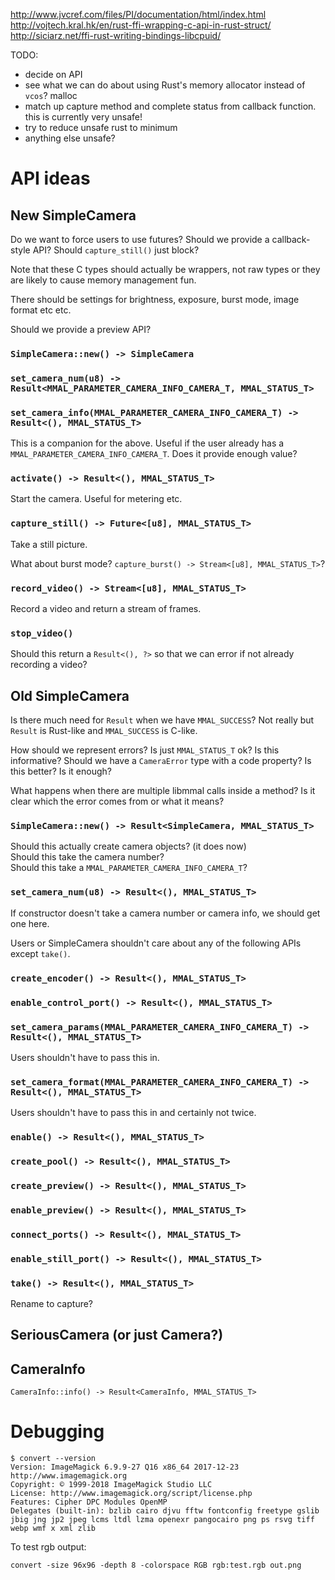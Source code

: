 http://www.jvcref.com/files/PI/documentation/html/index.html
http://vojtech.kral.hk/en/rust-ffi-wrapping-c-api-in-rust-struct/
http://siciarz.net/ffi-rust-writing-bindings-libcpuid/

TODO:
* decide on API
* see what we can do about using Rust's memory allocator instead of `vcos`? malloc
* match up capture method and complete status from callback function. this is currently very unsafe!
* try to reduce unsafe rust to minimum
* anything else unsafe?

# API ideas

## New SimpleCamera

Do we want to force users to use futures? Should we provide a callback-style API? Should `capture_still()` just block?

Note that these C types should actually be wrappers, not raw types or they are likely to cause memory management fun.

There should be settings for brightness, exposure, burst mode, image format etc etc.

Should we provide a preview API?

### `SimpleCamera::new() -> SimpleCamera`

### `set_camera_num(u8) -> Result<MMAL_PARAMETER_CAMERA_INFO_CAMERA_T, MMAL_STATUS_T>`

### `set_camera_info(MMAL_PARAMETER_CAMERA_INFO_CAMERA_T) -> Result<(), MMAL_STATUS_T>`

This is a companion for the above. Useful if the user already has a `MMAL_PARAMETER_CAMERA_INFO_CAMERA_T`. Does it provide enough value?

### `activate() -> Result<(), MMAL_STATUS_T>`

Start the camera. Useful for metering etc.

### `capture_still() -> Future<[u8], MMAL_STATUS_T>`

Take a still picture.

What about burst mode? `capture_burst() -> Stream<[u8], MMAL_STATUS_T>`?

### `record_video() -> Stream<[u8], MMAL_STATUS_T>`

Record a video and return a stream of frames.

### `stop_video()`

Should this return a `Result<(), ?>` so that we can error if not already recording a video?

## Old SimpleCamera

Is there much need for `Result` when we have `MMAL_SUCCESS`? Not really but `Result` is Rust-like and `MMAL_SUCCESS` is C-like.

How should we represent errors? Is just `MMAL_STATUS_T` ok?
Is this informative? Should we have a `CameraError` type with a code property? Is this better? Is it enough?

What happens when there are multiple libmmal calls inside a method? Is it clear which the error comes from or what it means?

### `SimpleCamera::new() -> Result<SimpleCamera, MMAL_STATUS_T>`

Should this actually create camera objects? (it does now)  
Should this take the camera number?  
Should this take a `MMAL_PARAMETER_CAMERA_INFO_CAMERA_T`?

### `set_camera_num(u8) -> Result<(), MMAL_STATUS_T>`

If constructor doesn't take a camera number or camera info, we
should get one here.

Users or SimpleCamera shouldn't care about any of the following APIs except `take()`.

### `create_encoder() -> Result<(), MMAL_STATUS_T>`

### `enable_control_port() -> Result<(), MMAL_STATUS_T>`

### `set_camera_params(MMAL_PARAMETER_CAMERA_INFO_CAMERA_T) -> Result<(), MMAL_STATUS_T>`

Users shouldn't have to pass this in.

### `set_camera_format(MMAL_PARAMETER_CAMERA_INFO_CAMERA_T) -> Result<(), MMAL_STATUS_T>`

Users shouldn't have to pass this in and certainly not twice.

### `enable() -> Result<(), MMAL_STATUS_T>`

### `create_pool() -> Result<(), MMAL_STATUS_T>`

### `create_preview() -> Result<(), MMAL_STATUS_T>`

### `enable_preview() -> Result<(), MMAL_STATUS_T>`

### `connect_ports() -> Result<(), MMAL_STATUS_T>`

### `enable_still_port() -> Result<(), MMAL_STATUS_T>`

### `take() -> Result<(), MMAL_STATUS_T>`

Rename to capture?

## SeriousCamera (or just Camera?)

## CameraInfo

`CameraInfo::info() -> Result<CameraInfo, MMAL_STATUS_T>`

# Debugging

```
$ convert --version
Version: ImageMagick 6.9.9-27 Q16 x86_64 2017-12-23 http://www.imagemagick.org
Copyright: © 1999-2018 ImageMagick Studio LLC
License: http://www.imagemagick.org/script/license.php
Features: Cipher DPC Modules OpenMP
Delegates (built-in): bzlib cairo djvu fftw fontconfig freetype gslib jbig jng jp2 jpeg lcms ltdl lzma openexr pangocairo png ps rsvg tiff webp wmf x xml zlib
```

To test rgb output:
```
convert -size 96x96 -depth 8 -colorspace RGB rgb:test.rgb out.png
```
